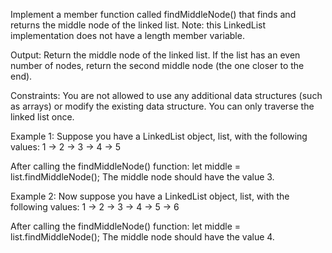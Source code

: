 Implement a member function called findMiddleNode() that finds and returns the middle node of the linked list.
Note: this LinkedList implementation does not have a length member variable.

Output:
Return the middle node of the linked list.
If the list has an even number of nodes, return the second middle node (the one closer to the end).

Constraints:
You are not allowed to use any additional data structures (such as arrays) or modify the existing data structure.
You can only traverse the linked list once.


Example 1:
Suppose you have a LinkedList object, list, with the following values:
1 -> 2 -> 3 -> 4 -> 5

After calling the findMiddleNode() function:
let middle = list.findMiddleNode();
The middle node should have the value 3.


Example 2:
Now suppose you have a LinkedList object, list, with the following values:
1 -> 2 -> 3 -> 4 -> 5 -> 6

After calling the findMiddleNode() function:
let middle = list.findMiddleNode();
The middle node should have the value 4.
